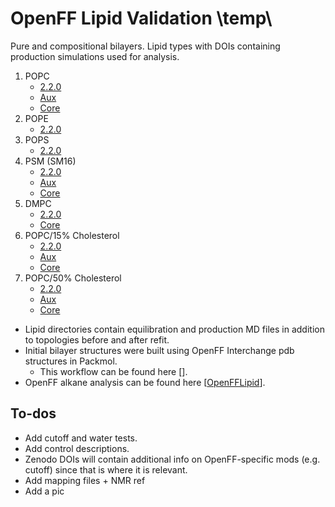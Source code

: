 # OpenFF Lipid Validation \temp\

Pure and compositional bilayers.
  Lipid types with DOIs containing production simulations used for analysis.
  1. POPC
     - [2.2.0](10.5281/zenodo.14714284)
     - [Aux](https://zenodo.org/records/14713793)
     - [Core](https://zenodo.org/records/14713704)
  2. POPE
     - [2.2.0](10.5281/zenodo.14714284)
  3. POPS
     - [2.2.0](10.5281/zenodo.14714284)
  4. PSM (SM16)
     - [2.2.0](10.5281/zenodo.14714284)
     - [Aux](https://zenodo.org/records/14713992)
     - [Core](https://zenodo.org/records/14713956)
  5. DMPC
     - [2.2.0](10.5281/zenodo.14714284)
     - [Core](https://zenodo.org/records/14713912)
  6. POPC/15% Cholesterol
     - [2.2.0](10.5281/zenodo.14714284)
     - [Aux](https://zenodo.org/records/14713797)
     - [Core](https://zenodo.org/records/14713823)
  7. POPC/50% Cholesterol
     - [2.2.0](10.5281/zenodo.14714284)
     - [Aux](https://zenodo.org/records/14713870)
     - [Core](https://zenodo.org/records/14713850)

  - Lipid directories contain equilibration and production MD files in addition to topologies before and after refit.
  - Initial bilayer structures were built using OpenFF Interchange pdb structures in Packmol.
	- This workflow can be found here [].
  - OpenFF alkane analysis can be found here [[OpenFFLipid](https://github.com/JHoeflich1/OpenFFLipid)].


## To-dos
* Add cutoff and water tests.
* Add control descriptions.
* Zenodo DOIs will contain additional info on OpenFF-specific mods (e.g. cutoff) since that is where it is relevant.
* Add mapping files + NMR ref
* Add a pic
